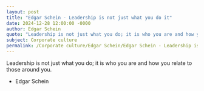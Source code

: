 ```yaml
---
layout: post
title: "Edgar Schein - Leadership is not just what you do it"
date: 2024-12-28 12:00:00 -0000
author: Edgar Schein
quote: "Leadership is not just what you do; it is who you are and how you relate to those around you."
subject: Corporate culture
permalink: /Corporate culture/Edgar Schein/Edgar Schein - Leadership is not just what you do it
---
```


Leadership is not just what you do; it is who you are and how you relate to those around you.

- Edgar Schein
